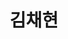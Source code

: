 ---
title: 김채현
type: landing

# Full Name (for SEO)
first_name: Chaehyeon
last_name: Kim

# Username (this should match the folder name)
authors:
  - admin

# Is this the primary user of the site?
superuser: true

# Role/position
role: 백엔드 개발자

# Organizations/Affiliations
organizations:
  - name: 전북대학교 컴퓨터인공지능학부
    url: 'https://csai.jbnu.ac.kr/csai/index.do'
  

# Short bio (displayed in user profile at end of posts)
bio: >
  Hello, I’m Chaehyeon Kim, a backend developer focused on the essentials. I thrive on continuous learning and exploration, designing robust systems while growing through problem-solving. I embrace new technologies without fear and aim to create valuable solutions by staying true to the core principles of development. Like calm but deep waters, I aspire to be a developer who adds real value with a calm demeanor and deep knowledge and experience.



interests:
  - Web Services
  - API Design & Integration
  - Cloud Infrastructure
  - Development & Deploy
  - Computer Vision

education:
  courses:
    - course: B.S. in Computer Science and Engineering 
      institution: Jeonbuk National University
      year: 2022 - 2026

social:
  - icon: envelope
    icon_pack: fas
    link: 'mailto:esther107@jbnu.ac.kr'
  - icon: github
    icon_pack: fab
    link: https://github.com/chaehyeon107
  - icon: brands/x
    url: https://x.com/107daydreaming



sections:
# To enable, copy your resume/CV to `static/files/cv.pdf` and uncomment the lines below.
# - icon: cv
#   icon_pack: ai
#   link: files/cv.pdf

# Enter email to display Gravatar (if Gravatar enabled in Config)

# Highlight the author in author lists? (true/false)
  - block: interesting
    content:
      title: 'ChaeHyeon’s CODING Interests'
      items:
        - name: Algorithm
          description: |
            As a member of the ALPS algorithm club at the Department of Computer and Artificial Intelligence at Jeonbuk National University, I am **learning algorithms** through the Baekjoon platform.
          icon: code-branch
          icon_pack: fas
        - name: Spring Framework
          description: |
            I am currently studying the **basics of the Spring framework** through online courses on Inflearn.
          icon: seedling
          icon_pack: fas
        - name: Cloud Computing
          description: |
            I am exploring cloud computing, focusing on infrastructure management and service deployment, with the goal of obtaining **an AWS-related certification**.
          icon: calculator
          icon_pack: fas
        - name: Data Architecture
          description: |
            I am also working towards designing the data architecture for the upcoming Jeonbuk University Restaurant Project. As the first step toward achieving this goal, I am studying for the **SQLD certification**.
          icon: chart-line
          icon_pack: fas
        - name: Development
          description: |
            I am planning a full-stack web application development project, specifically a web app for **the best restaurants at Jeonbuk University**.
          icon: laptop
          icon_pack: fas
        - name: English conversation
          description: |
            To enhance my skills as a developer, I am also studying **conversational English** to improve fluency.
          icon: globe
          icon_pack: fas
    design:
      columns: 1


  - block: techstack
    content:
      title: 'Tech Stack'
      items:
        - name: Backend
          items:
            - name: Kotlin
            - name: Java
            - name: Spring Boot
            - name: Spring
            - name: Gradle
        - name: DevOps
          items:
            - name: AWS - EC2
            - name: MySQL
            - name: Markdown
        - name: Frontend
          items:
            - name: HTML
            - name: CSS
            - name: JS
        - name: Tools & Collaboration
          items:
            - name: Git
            - name: Jira
            - name: Slack
            - name: VS Code
            - name: Intellij
            - name: Pycharm
            - name: Eclipse
            - name: Android Studio
    design:
      columns: 1
highlight_name: true
---